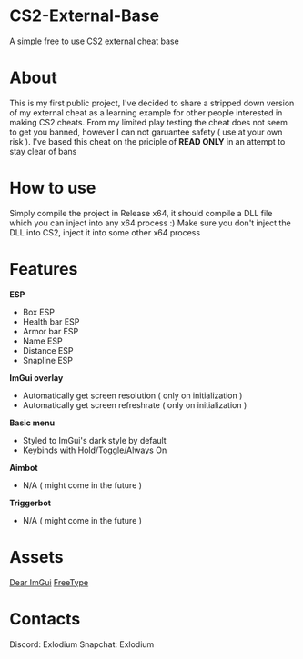 # CS2-External-Base
A simple free to use CS2 external cheat base

# About
This is my first public project, I've decided to share a stripped down version of my external cheat as a learning example for other people interested in making CS2 cheats.
  From my limited play testing the cheat does not seem to get you banned, however I can not garuantee safety ( use at your own risk ).
  I've based this cheat on the priciple of **READ ONLY** in an attempt to stay clear of bans

# How to use
Simply compile the project in Release x64, it should compile a DLL file which you can inject into any x64 process :)
  Make sure you don't inject the DLL into CS2, inject it into some other x64 process

# Features
**ESP**
- Box ESP
- Health bar ESP
- Armor bar ESP
- Name ESP
- Distance ESP
- Snapline ESP
  
**ImGui overlay**
- Automatically get screen resolution ( only on initialization )
- Automatically get screen refreshrate ( only on initialization )

**Basic menu**
- Styled to ImGui's dark style by default
- Keybinds with Hold/Toggle/Always On

**Aimbot**
- N/A ( might come in the future )

**Triggerbot**
- N/A ( might come in the future )

# Assets
[Dear ImGui](https://github.com/ocornut/imgui)
  [FreeType](https://github.com/ocornut/imgui/tree/master/misc/freetype)

# Contacts
Discord: Exlodium
  Snapchat: Exlodium
